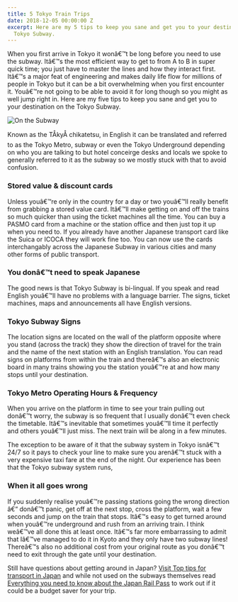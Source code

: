 ```yaml
---
title: 5 Tokyo Train Trips
date: 2018-12-05 00:00:00 Z
excerpt: Here are my 5 tips to keep you sane and get you to your destination on the
  Tokyo Subway.
---
```


When you first arrive in Tokyo it wonâ€™t be long before you need to use the subway.  Itâ€™s the most efficient way to get to from A to B in super quick time; you just have to master the lines and how they interact first. Itâ€™s a major feat of engineering and makes daily life flow for millions of people in Tokyo but it can be a bit overwhelming when you first encounter it.  Youâ€™re not going to be able to avoid it for long though so you might as well jump right in.  Here are my five tips to keep you sane and get you to your destination on the Tokyo Subway.

![On the Subway](/uploads/blog-3a.jpg)

Known as the TÅkyÅ chikatetsu, in English it can be translated and referred to as the Tokyo Metro, subway or even the Tokyo Underground depending on who you are talking to but hotel conceirge desks and locals we spoke to generally referred to it as the subway so we mostly stuck with that to avoid confusion.

### Stored value & discount cards

Unless youâ€™re only in the country for a day or two youâ€™ll really benefit from grabbing a stored value card.  Itâ€™ll make getting on and off the trains so much quicker than using the  ticket machines all the time.  You can buy a PASMO card from a machine or the station office and then just top it up when you need to.  If you already have another Japanese transport card like the Suica or ICOCA they will work fine too.  You can now use the cards interchangably across the Japanese Subway in various cities and many other forms of public transport.

### You donâ€™t need to speak Japanese

The good news is that Tokyo Subway is bi-lingual.  If you speak and read English youâ€™ll have no problems with a language barrier. The signs, ticket machines, maps and announcements all have English versions.

### Tokyo Subway Signs

The location signs are located on the wall of the platform opposite where you stand (across the track) they show the direction of travel for the train and the name of the next station with an English translation.  You can read signs on platforms from within the train and thereâ€™s also an electronic board in many trains showing you the station youâ€™re at and how many stops until your destination.

### Tokyo Metro Operating Hours & Frequency

When you arrive on the platform in time to see your train pulling out donâ€™t worry, the subway is so frequent that I usually donâ€™t even check the timetable.  Itâ€™s inevitable that sometimes youâ€™ll time it perfectly and others youâ€™ll just miss.  The next train will be along in a few minutes.

The exception to be aware of it that the subway system in Tokyo isnâ€™t 24/7 so it pays to check your line to make sure you arenâ€™t stuck with a very expensive taxi fare at the end of the night.  Our experience has been that the Tokyo subway system runs,

### When it all goes wrong

If you suddenly realise youâ€™re passing stations going the wrong direction â€“ donâ€™t panic, get off at the next stop, cross the platform, wait a few seconds and jump on the train that stops.  Itâ€™s easy to get turned around when youâ€™re underground and rush from an arriving train.  I think weâ€™ve all done this at least once.  Itâ€™s far more embarrassing to admit that Iâ€™ve managed to do it in Kyoto and they only have two subway lines!  Thereâ€™s also no additional cost from your original route as you donâ€™t need to exit through the gate until your destination.

Still have questions about getting around in Japan? [Visit Top tips for transport in Japan](https://www.2aussietravellers.com/top-tips-for-transport-in-japan/) and while not used on the subways themselves read [Everything you need to know about the Japan Rail Pass](https://www.2aussietravellers.com/japan-rail-pass/) to work out if it could be a budget saver for your trip.